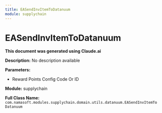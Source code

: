 ```yaml
---
title: EASendInvItemToDatanuum
module: supplychain
---
```



<div class='entity-flows'>

# EASendInvItemToDatanuum

**This document was generated using Claude.ai**

**Description:** No description available

**Parameters:**
- Reward Points Config Code Or ID

**Module:** supplychain

**Full Class Name:** `com.namasoft.modules.supplychain.domain.utils.datanuum.EASendInvItemToDatanuum`


</div>

